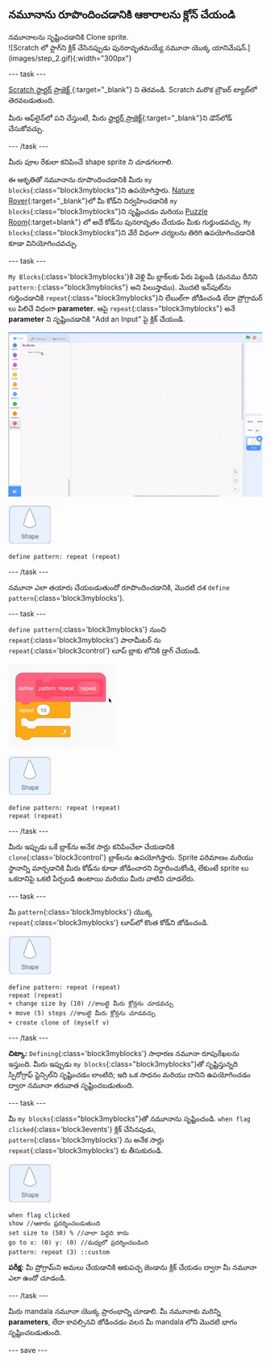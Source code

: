 ## నమూనాను రూపొందించడానికి ఆకారాలను క్లోన్ చేయండి

<div style="display: flex; flex-wrap: wrap">
<div style="flex-basis: 200px; flex-grow: 1; margin-right: 15px;">
నమూనాలను సృష్టించడానికి Clone sprite.
</div>
<div>
![Scratch లో ఫ్లాగ్‌ని క్లిక్ చేసినప్పుడు పునరావృతమయ్యే నమూనా యొక్క యానిమేషన్.](images/step_2.gif){:width="300px"}
</div>
</div>

--- task ---

[Scratch స్టార్టర్ ప్రాజెక్ట్ ](https://scratch.mit.edu/projects/540476254/){:target="_blank"} ని తెరవండి. Scratch మరొక బ్రౌజర్ ట్యాబ్‌లో తెరవబడుతుంది.

మీరు ఆఫ్‌లైన్‌లో పని చేస్తుంటే, మీరు [స్టార్టర్ ప్రాజెక్ట్](https://scratch.mit.edu/projects/540476254/){:target="_blank"}ని డౌన్‌లోడ్ చేసుకోవచ్చు.

--- /task ---

మీరు పూల రేకులా కనిపించే shape sprite ని చూడగలగాలి.

ఈ ఆకృతితో నమూనాను రూపొందించడానికి మీరు `my blocks`{:class="block3myblocks"}ని ఉపయోగిస్తారు. [Nature Rover](https://projects.raspberrypi.org/te-IN/projects/nature-rover/3){:target="_blank"}లో మీ కోడ్‌ని నిర్వహించడానికి `my blocks`{:class="block3myblocks"}ని సృష్టించడం మరియు [Puzzle Room](https://projects.raspberrypi.org/te-IN/projects/puzzle-room/4){:target=blank"} లో అదే కోడ్‌ను పునరావృతం చేయడం మీకు గుర్తుండవచ్చు. `My blocks`{:class="block3myblocks"}ని వేరే విధంగా చర్యలను తిరిగి ఉపయోగించడానికి కూడా వినియోగించవచ్చు.

--- task ---

`My Blocks`{:class='block3myblocks'}కి వెళ్లి మీ బ్లాక్‌లకు పేరు పెట్టండి (మనము దీనిని `pattern:`{:class="block3myblocks"} అని పిలుస్తాము). మొదటి ఇన్‌పుట్‌ను గుర్తించడానికి `repeat`{:class="block3myblocks"}ని లేబుల్‌గా జోడించండి లేదా ప్రోగ్రామర్ లు పిలిచే విధంగా **parameter**. ఆపై `repeat`{:class="block3myblocks"} అనే **parameter** ని సృష్టించడానికి "Add an Input" పై క్లిక్ చేయండి.


!['My blocks' బ్లాక్ యొక్క యానిమేషన్ మరియు అదనపు పారామీటర్ జోడించబడుతోంది.](images/add-parameter.gif)

![Shape sprite.](images/shape_sprite.png)

```blocks3
define pattern: repeat (repeat)
```

--- /task ---

నమూనా ఎలా తయారు చేయబడుతుందో రూపొందించడానికి, మొదటి దశ `define pattern`{:class='block3myblocks'}.

--- task ---

`define pattern`{:class='block3myblocks'} నుంచి `repeat`{:class='block3myblocks'} పారామీటర్ ను `repeat`{:class='block3control'} లూప్ బ్లాకు లోనికి డ్రాగ్ చేయండి.

!['Repeat' పారామీటర్ ని 'define' బ్లాక్ నుండి మరియు 'repeat' బ్లాక్‌లోకి లాగినట్లు చూపుతున్న యానిమేషన్.](images/use-repeat.gif)

![Shape sprite.](images/shape_sprite.png)

```blocks3
define pattern: repeat (repeat)
repeat (repeat)
```

--- /task ---

మీరు ఇప్పుడు ఒకే బ్లాక్‌ను అనేక సార్లు కనిపించేలా చేయడానికి `clone`{:class='block3control'} బ్లాక్‌లను ఉపయోగిస్తారు. Sprite పరిమాణం మరియు స్థానాన్ని మార్చడానికి మీరు కోడ్‌ను కూడా జోడించారని నిర్ధారించుకోండి, లేకుంటే sprite లు ఒకదానిపై ఒకటి పేర్చబడి ఉంటాయి మరియు మీరు వాటిని చూడలేరు.

--- task ---

మీ `pattern`{:class='block3myblocks'} యొక్క `repeat`{:class='block3myblocks'} లూప్‌లో కొంత కోడ్‌ని జోడించండి.

![Shape sprite.](images/shape_sprite.png)

```blocks3
define pattern: repeat (repeat)
repeat (repeat)
+ change size by (10) //కాబట్టి మీరు క్లోన్లను చూడవచ్చు
+ move (5) steps //కాబట్టి మీరు క్లోన్లను చూడవచ్చు
+ create clone of (myself v)
```

--- /task ---

**చిట్కా:** `Defining`{:class='block3myblocks'} సాధారణ నమూనా రూపురేఖలను ఇస్తుంది. మీరు ఇప్పుడు `my blocks`{:class="block3myblocks"}తో సృష్టిస్తున్నది స్పిరోగ్రాఫ్ స్టెన్సిల్‌ని సృష్టించడం లాంటిది; ఇది ఒక సాధనం మరియు దానిని ఉపయోగించడం ద్వారా నమూనా తరువాత సృష్టించబడుతుంది.


--- task ---

మీ `my blocks`{:class="block3myblocks"}తో నమూనాను సృష్టించండి. `when flag clicked`{:class='block3events'} క్లిక్ చేసినపుడు, `pattern`{:class='block3myblocks'} ను అనేక సార్లు `repeat`{:class='block3myblocks'} కు తీసుకురండి.

![Shape sprite.](images/shape_sprite.png)
```blocks3
when flag clicked
show //ఆకారం ప్రదర్శించబడుతుంది 
set size to (50) % //చాలా పెద్దది కాదు
go to x: (0) y: (0) //మధ్యలో ప్రదర్శించబడింది
pattern: repeat (3) ::custom
```

**పరీక్ష:** మీ ప్రోగ్రామ్‌ని అమలు చేయడానికి ఆకుపచ్చ జెండాను క్లిక్ చేయడం ద్వారా మీ నమూనా ఎలా ఉందో చూడండి.

--- /task ---

మీరు mandala నమూనా యొక్క ప్రారంభాన్ని చూడాలి. మీ నమూనాకు మరిన్ని **parameters**, లేదా కావల్సినవి జోడించడం వలన మీ mandala లోని మొదటి భాగం సృష్టించబడుతుంది.

--- save ---
